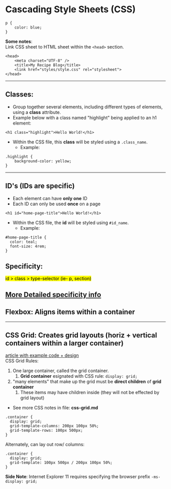 # Cascading Style Sheets (CSS)
``` 
p {
    color: blue;
}
```
**Some notes**:  
Link CSS sheet to HTML sheet within the `<head>` section.
```
<head>
    <meta charset="UTF-8" />
    <title>My Recipe Blog</title>
    <link href="styles/style.css" rel="stylesheet">
</head>
```

---
## Classes:
- Group together several elements, including different types of elements, using a **class** attribute.    
- Example below with a class named "highlight" being applied to an h1 element:
```
<h1 class="highlight">Hello World!</h1>
```
- Within the CSS file, this **class** will be styled using a `.class_name`.
  - Example:
```
.highlight {
    background-color: yellow;
}
```
---
## ID's (IDs are specific)
- Each element can have **only one** ID
- Each ID can only be used **once** on a page  
```
<h1 id="home-page-title">Hello World!</h1>
```
- Within the CSS file, the **id** will be styled using `#id_name`.
  - Example:
```
#home-page-title {
  color: teal;
  font-size: 4rem;
}
```

## Specificity:

<mark>id > class > type-selector (ie- p, section) </mark> 

[More Detailed specificity info](https://developer.mozilla.org/en-US/docs/Web/CSS/Specificity)
---
## Flexbox: Aligns items within a container 

---
## CSS Grid: Creates grid layouts (horiz + vertical containers within a larger container)
[article with example code + design](https://developer.chrome.com/blog/css-grid/)  
CSS Grid Rules:
1.  One large container, called the grid container.
    1.  **Grid container** esignated with CSS rule: `display: grid;`
2.   "many elements" that make up the grid must be **direct children** of **grid container**
     1.   These items may have children inside (they will not be effected by grid layout)
- See more CSS notes in file: **css-grid.md**
```
.container {
  display: grid;
  grid-template-columns: 200px 100px 50%;
  grid-template-rows: 100px 500px;
}
```
Alternately, can lay out row/ columns:
```
.container {
  display: grid;
  grid-template: 100px 500px / 200px 100px 50%;
}
```

**Side Note**: Internet Explorer 11 requires specifying the browser prefix `-ms-display: grid;`

